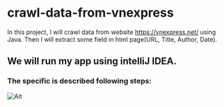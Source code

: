 # crawl-data-from-vnexpress
In this project, I will crawl data from website https://vnexpress.net/ using Java. Then I will extract some field in html page(URL, Title, Author, Date).

## We will run my app using intelliJ IDEA.

### The specific is described following steps:
![Alt](https://user-images.githubusercontent.com/54095513/63209183-f6bca200-c107-11e9-895c-79c500662f51.PNG)
